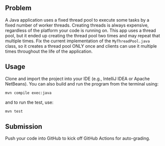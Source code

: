 ## Problem
A Java application uses a fixed thread pool to execute some tasks by a fixed number of worker threads. Creating threads is always expensive, regardless of the platform your code is running on. This app uses a thread pool, but it ended up creating the thread pool two times and may repeat that multiple times. Fix the current implementation of the `MyThreadPool.java` class, so it creates a thread pool ONLY once and clients can use it multiple times throughout the life of the application.

## Usage

Clone and import the project into your IDE (e.g., IntelliJ IDEA or Apache NetBeans). You can also build and run the program from the terminal using:

```bash
mvn compile exec:java
```

and to run the test, use:

```bash
mvn test
```

## Submission
Push your code into GitHub to kick off GitHub Actions for auto-grading.

